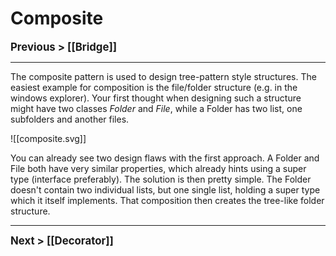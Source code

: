 # Composite
**<big>Previous > [[Bridge]]</big>**

---

The composite pattern is used to design tree-pattern style structures. The easiest example for composition is the file/folder structure (e.g. in the windows explorer). Your first thought when designing such a structure might have two classes *Folder* and *File*, while a Folder has two list, one subfolders and another files.

![[composite.svg]]

You can already see two design flaws with the first approach. A Folder and File both have very similar properties, which already hints using a super type (interface preferably). The solution is then pretty simple. The Folder doesn't contain two individual lists, but one single list, holding a super type which it itself implements. That composition then creates the tree-like folder structure.

---

**<big>Next > [[Decorator]]</big>**